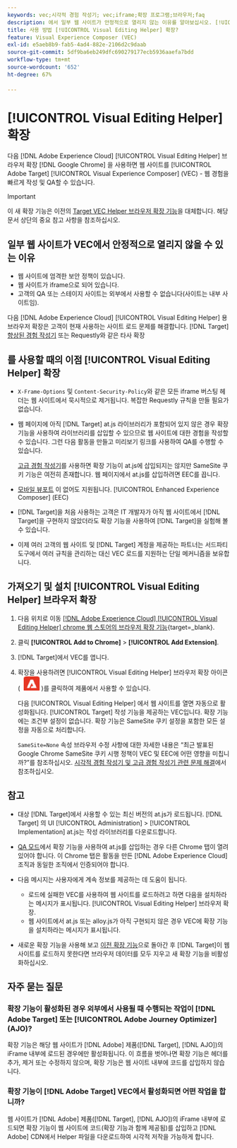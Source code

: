 ```yaml
---
keywords: vec;시각적 경험 작성기; vec;iframe;확장 프로그램;브라우저;faq
description: 에서 일부 웹 사이트가 안정적으로 열리지 않는 이유를 알아보십시오. [!UICONTROL Visual Experience Composer] (VEC). 다음 [!UICONTROL Visual Editing Helper] 브라우저 확장을 사용하면 VEC에서 웹 사이트를 안정적으로 로드할 수 있습니다.
title: 사용 방법 [!UICONTROL Visual Editing Helper] 확장?
feature: Visual Experience Composer (VEC)
exl-id: e5aeb8b9-fab5-4ad4-882e-2106d2c9daab
source-git-commit: 5df9ba6eb249dfc690279177ecb5936aaefa7bdd
workflow-type: tm+mt
source-wordcount: '652'
ht-degree: 67%

---
```


# [!UICONTROL Visual Editing Helper] 확장

다음 [!DNL Adobe Experience Cloud] [!UICONTROL Visual Editing Helper] 브라우저 확장 [!DNL Google Chrome] 을 사용하면 웹 사이트를 [!UICONTROL Adobe Target] [!UICONTROL Visual Experience Composer] (VEC) - 웹 경험을 빠르게 작성 및 QA할 수 있습니다.

>[!IMPORTANT]
>
>이 새 확장 기능은 이전의 [Target VEC Helper 브라우저 확장 기능](/help/main/c-experiences/c-visual-experience-composer/r-troubleshoot-composer/vec-helper-browser-extension.md)을 대체합니다. 해당 문서 상단의 중요 참고 사항을 참조하십시오.

## 일부 웹 사이트가 VEC에서 안정적으로 열리지 않을 수 있는 이유

* 웹 사이트에 엄격한 보안 정책이 있습니다.
* 웹 사이트가 iframe으로 되어 있습니다.
* 고객의 QA 또는 스테이지 사이트는 외부에서 사용할 수 없습니다(사이트는 내부 사이트임).

다음 [!DNL Adobe Experience Cloud] [!UICONTROL Visual Editing Helper] 용 브라우저 확장은 고객이 현재 사용하는 사이트 로드 문제를 해결합니다. [!DNL Target] [향상된 경험 작성기](/help/main/administrating-target/visual-experience-composer-set-up.md#eec) 또는 Requestly와 같은 타사 확장

## 를 사용할 때의 이점 [!UICONTROL Visual Editing Helper] 확장

* `X-Frame-Options` 및 `Content-Security-Policy`와 같은 모든 iframe 버스팅 헤더는 웹 사이트에서 묵시적으로 제거됩니다. 복잡한 Requestly 규칙을 만들 필요가 없습니다.
* 웹 페이지에 아직 [!DNL Target] at.js 라이브러리가 포함되어 있지 않은 경우 확장 기능을 사용하여 라이브러리를 삽입할 수 있으므로 웹 사이트에 대한 경험을 작성할 수 있습니다. 그런 다음 활동을 만들고 미리보기 링크를 사용하여 QA를 수행할 수 있습니다.

  [고급 경험 작성기](/help/main/administrating-target/visual-experience-composer-set-up.md#eec)를 사용하면 확장 기능이 at.js에 삽입되지는 않지만 SameSite 쿠키 기능은 여전히 존재합니다. 웹 페이지에서 at.js를 삽입하려면 EEC를 끕니다.

* [모바일 뷰포트](/help/main/c-experiences/c-visual-experience-composer/mobile-viewports.md) 이 없어도 지원됩니다. [!UICONTROL Enhanced Experience Composer] (EEC)
* [!DNL Target]을 처음 사용하는 고객은 IT 개발자가 아직 웹 사이트에서 [!DNL Target]을 구현하지 않았더라도 확장 기능을 사용하여 [!DNL Target]을 실험해 볼 수 있습니다.
* 이제 여러 고객의 웹 사이트 및 [!DNL Target] 계정을 제공하는 파트너는 서드파티 도구에서 여러 규칙을 관리하는 대신 VEC 로드를 지원하는 단일 메커니즘을 보유합니다.

## 가져오기 및 설치 [!UICONTROL Visual Editing Helper] 브라우저 확장

1. 다음 위치로 이동 [[!DNL Adobe Experience Cloud] [!UICONTROL Visual Editing Helper] chrome 웹 스토어의 브라우저 확장 기능](https://chrome.google.com/webstore/detail/adobe-experience-cloud-vi/kgmjjkfjacffaebgpkpcllakjifppnca){target=_blank}.
1. 클릭 **[!UICONTROL Add to Chrome]** > **[!UICONTROL Add Extension]**.
1. [!DNL Target]에서 VEC를 엽니다.
1. 확장을 사용하려면 [!UICONTROL Visual Editing Helper] 브라우저 확장 아이콘 ( ![Visual Editing 확장 기능 아이콘](/help/main/c-experiences/c-visual-experience-composer/r-troubleshoot-composer/assets/visual-editing-helper.png) )를 클릭하여 제품에서 사용할 수 있습니다.

   다음 [!UICONTROL Visual Editing Helper] 에서 웹 사이트를 열면 자동으로 활성화됩니다. [!UICONTROL Target] 작성 기능을 제공하는 VEC입니다. 확장 기능에는 조건부 설정이 없습니다. 확장 기능은 SameSite 쿠키 설정을 포함한 모든 설정을 자동으로 처리합니다.

   `SameSite=None` 속성 브라우저 수정 사항에 대한 자세한 내용은 “최근 발표된 Google Chrome SameSite 쿠키 시행 정책이 VEC 및 EEC에 어떤 영향을 미칩니까?”를 참조하십시오. [시각적 경험 작성기 및 고급 경험 작성기 관련 문제 해결](/help/main/c-experiences/c-visual-experience-composer/r-troubleshoot-composer/issues-related-to-the-visual-experience-composer-vec-and-enhanced-experience-composer-eec.md)에서 참조하십시오.

## 참고

* 대상 [!DNL Target]에서 사용할 수 있는 최신 버전의 at.js가 로드됩니다. [!DNL Target] 의 UI [!UICONTROL Administration] > [!UICONTROL Implementation] at.js는 작성 라이브러리를 다운로드합니다.
* [QA 모드](/help/main/c-activities/c-activity-qa/activity-qa.md)에서 확장 기능을 사용하여 at.js를 삽입하는 경우 다른 Chrome 탭이 열려 있어야 합니다. 이 Chrome 탭은 활동을 만든 [!DNL Adobe Experience Cloud] 조직과 동일한 조직에서 인증되어야 합니다.
* 다음 메시지는 사용자에게 계속 정보를 제공하는 데 도움이 됩니다.

   * 로드에 실패한 VEC를 사용하여 웹 사이트를 로드하려고 하면 다음을 설치하라는 메시지가 표시됩니다. [!UICONTROL Visual Editing Helper] 브라우저 확장.
   * 웹 사이트에서 at.js 또는 alloy.js가 아직 구현되지 않은 경우 VEC에 확장 기능을 설치하라는 메시지가 표시됩니다.
* 새로운 확장 기능을 사용해 보고 [이전 확장 기능](/help/main/c-experiences/c-visual-experience-composer/r-troubleshoot-composer/vec-helper-browser-extension.md)으로 돌아간 후 [!DNL Target]이 웹 사이트를 로드하지 못한다면 브라우저 데이터를 모두 지우고 새 확장 기능을 비활성화하십시오.

## 자주 묻는 질문

### 확장 기능이 활성화된 경우 외부에서 사용될 때 수행되는 작업이 [!DNL Adobe Target] 또는 [!UICONTROL Adobe Journey Optimizer] (AJO)?

확장 기능은 해당 웹 사이트가 [!DNL Adobe] 제품([!DNL Target], [!DNL AJO])의 iFrame 내부에 로드된 경우에만 활성화됩니다. 이 흐름을 벗어나면 확장 기능은 헤더를 추가, 제거 또는 수정하지 않으며, 확장 기능은 웹 사이트 내부에 코드를 삽입하지 않습니다.

### 확장 기능이 [!DNL Adobe Target] VEC에서 활성화되면 어떤 작업을 합니까?

웹 사이트가 [!DNL Adobe] 제품([!DNL Target], [!DNL AJO])의 iFrame 내부에 로드되면 확장 기능이 웹 사이트에 코드(확장 기능과 함께 제공됨)를 삽입하고 [!DNL Adobe] CDN에서 Helper 파일을 다운로드하여 시각적 저작을 가능하게 합니다.
